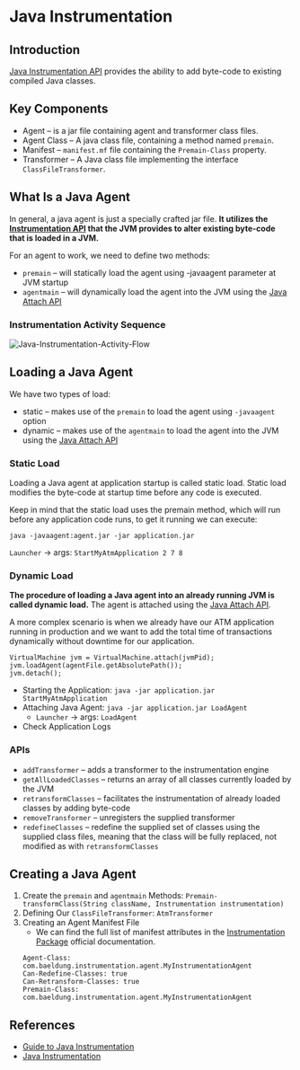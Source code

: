 # Java Instrumentation

## Introduction
[Java Instrumentation API](https://docs.oracle.com/javase/7/docs/api/java/lang/instrument/Instrumentation.html) provides the ability to add byte-code to existing compiled Java classes.

## Key Components
- Agent – is a jar file containing agent and transformer class files.
- Agent Class – A java class file, containing a method named `premain`.
- Manifest – `manifest.mf` file containing the `Premain-Class` property.
- Transformer – A Java class file implementing the interface `ClassFileTransformer`.

## What Is a Java Agent
In general, a java agent is just a specially crafted jar file. **It utilizes the [Instrumentation API](https://docs.oracle.com/javase/7/docs/api/java/lang/instrument/Instrumentation.html) that the JVM provides to alter existing byte-code that is loaded in a JVM.**

For an agent to work, we need to define two methods:
- `premain` – will statically load the agent using -javaagent parameter at JVM startup
- `agentmain` – will dynamically load the agent into the JVM using the [Java Attach API](https://docs.oracle.com/javase/7/docs/jdk/api/attach/spec/com/sun/tools/attach/package-summary.html)

### Instrumentation Activity Sequence
![Java-Instrumentation-Activity-Flow](https://s1.wailian.download/2020/02/08/Java-Instrumentation-Activity-Flow-min.jpg)

## Loading a Java Agent
We have two types of load:
- static – makes use of the `premain` to load the agent using `-javaagent` option
- dynamic – makes use of the `agentmain` to load the agent into the JVM using the [Java Attach API](https://docs.oracle.com/javase/7/docs/jdk/api/attach/spec/com/sun/tools/attach/package-summary.html)

### Static Load
Loading a Java agent at application startup is called static load. Static load modifies the byte-code at startup time before any code is executed.

Keep in mind that the static load uses the premain method, which will run before any application code runs, to get it running we can execute:
```
java -javaagent:agent.jar -jar application.jar
```

`Launcher` -> args: `StartMyAtmApplication 2 7 8`

### Dynamic Load
**The procedure of loading a Java agent into an already running JVM is called dynamic load.** The agent is attached using the [Java Attach API](https://docs.oracle.com/javase/7/docs/jdk/api/attach/spec/com/sun/tools/attach/package-summary.html).

A more complex scenario is when we already have our ATM application running in production and we want to add the total time of transactions dynamically without downtime for our application.
```
VirtualMachine jvm = VirtualMachine.attach(jvmPid);
jvm.loadAgent(agentFile.getAbsolutePath());
jvm.detach();
```

- Starting the Application: `java -jar application.jar StartMyAtmApplication`
- Attaching Java Agent: `java -jar application.jar LoadAgent`
	* `Launcher` -> args: `LoadAgent`
- Check Application Logs

### APIs
- `addTransformer` – adds a transformer to the instrumentation engine
- `getAllLoadedClasses` – returns an array of all classes currently loaded by the JVM
- `retransformClasses` – facilitates the instrumentation of already loaded classes by adding byte-code
- `removeTransformer` – unregisters the supplied transformer
- `redefineClasses` – redefine the supplied set of classes using the supplied class files, meaning that the class will be fully replaced, not modified as with `retransformClasses`

## Creating a Java Agent
1. Create the `premain` and `agentmain` Methods: `Premain-transformClass(String className, Instrumentation instrumentation)`
2. Defining Our `ClassFileTransformer`: `AtmTransformer`
3. Creating an Agent Manifest File
    - We can find the full list of manifest attributes in the [Instrumentation Package](https://docs.oracle.com/javase/7/docs/api/java/lang/instrument/package-summary.html) official documentation.
    ```
    Agent-Class: com.baeldung.instrumentation.agent.MyInstrumentationAgent
    Can-Redefine-Classes: true
    Can-Retransform-Classes: true
    Premain-Class: com.baeldung.instrumentation.agent.MyInstrumentationAgent
    ```

## References
- [Guide to Java Instrumentation](https://www.baeldung.com/java-instrumentation)
- [Java Instrumentation](https://javapapers.com/core-java/java-instrumentation/)